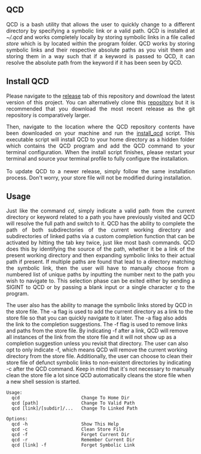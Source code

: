 ## QCD

<p align="justify">
QCD is a bash utility that allows the user to quickly change to a different directory by specifying a symbolic link or a valid path. QCD is installed at <i>~/.qcd</i> and works completely locally by storing symbolic links in a file called <i>store</i> which is by located within the program folder. QCD works by storing symbolic links and their respective absolute paths as you visit them and storing them in a way such that if a keyword is passed to QCD, it can resolve the absolute path from the keyword if it has been seen by QCD.
</p>

## Install QCD

<p align="justify">
Please navigate to the <a href="https://github.com/nalinahuja22/qcd/releases">release</a> tab of this repository and download the latest version of this project. You can alternatively clone this <a href="https://github.com/nalinahuja22/qcd">repository</a> but it is recommended that you download the most recent release as the git repository is comparatively larger.
</p>

<p align="justify">
Then, navigate to the location where the QCD repository contents have been downloaded on your machine and run the <a href="https://github.com/nalinahuja22/qcd/blob/master/install_qcd.sh">install_qcd</a> script. This executable script will install QCD to your home directory as a hidden folder which contains the QCD program and add the QCD command to your terminal configuration. When the install script finishes, please restart your terminal and source your terminal profile to fully configure the installation.<br><br>To update QCD to a newer release, simply follow the same installation process. Don't worry, your store file will not be modified during installation.
</p>

## Usage

<p align="justify">
Just like the command <i>cd</i>, simply indicate a valid path from the current directory or keyword related to a path you have previously visited and QCD will resolve the full path and switch to it. QCD has the ability to complete the path of both subdirectories of the current working directory and subdirectories of linked paths via a custom completion function that can be activated by hitting the tab key twice, just like most bash commands. QCD does this by identifying the source of the path, whether it be a link of the present working directory and then expanding symbolic links to their actual path if present. If multiple paths are found that lead to a directory matching the symbolic link, then the user will have to manually choose from a numbered list of unique paths by inputting the number next to the path you wish to navigate to. This selection phase can be exited either by sending a SIGINT to QCD or by passing a blank input or a single character <i>q</i> to the program.

The user also has the ability to manage the symbolic links stored by QCD in the store file. The -a flag is used to add the current directory as a link to the store file so that you can quickly navigate to it later. The -a flag also adds the link to the completion suggestions. The -f flag is used to remove links and paths from the store file. By indicating -f after a link, QCD will remove all instances of the link from the store file and it will not show up as a completion suggestion unless you revisit that directory. The user can also opt to only indicate -f, which means QCD will remove the current working directory from the store file. Additionally, the user can choose to clean their store file of defunct symbolic links to non-existent directories by indicating -c after the QCD command. Keep in mind that it's not necessary to manually clean the store file a lot since QCD automatically cleans the store file when a new shell session is started.
</p>

```
Usage:
  qcd                       Change To Home Dir
  qcd [path]                Change To Valid Path
  qcd [link]/[subdir]/...   Change To Linked Path

Options:
  qcd -h                    Show This Help
  qcd -c                    Clean Store File
  qcd -f                    Forget Current Dir
  qcd -r                    Remember Current Dir
  qcd [link] -f             Forget Symbolic Link
```
